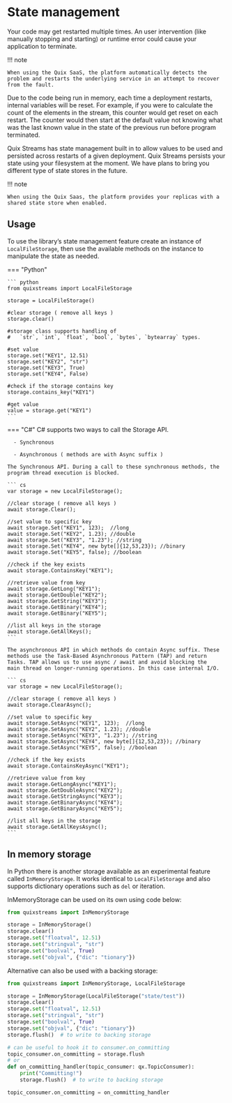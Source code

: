 # State management

Your code may get restarted multiple times. An user intervention (like manually stopping and starting) or runtime error could cause your application to terminate. 

!!! note

	When using the Quix SaaS, the platform automatically detects the problem and restarts the underlying service in an attempt to recover from the fault.

Due to the code being run in memory, each time a deployment restarts, internal variables will be reset. For example, if you were to calculate the count of the elements in the stream, this counter would get reset on each restart. The counter would then start at the default value not knowing what was the last known value in the state of the previous run before program terminated.

Quix Streams has state management built in to allow values to be used and persisted across restarts of a given deployment. Quix Streams persists your state using your filesystem at the moment. We have plans to bring you different type of state stores in the future.

!!! note

	When using the Quix Saas, the platform provides your replicas with a shared state store when enabled.

## Usage

To use the library’s state management feature create an instance of `LocalFileStorage`, then use the available methods on the instance to manipulate the state as needed.

=== "Python"
    
    ``` python
    from quixstreams import LocalFileStorage
    
    storage = LocalFileStorage()
    
    #clear storage ( remove all keys )
    storage.clear()
    
    #storage class supports handling of
    #   `str`, `int`, `float`, `bool`, `bytes`, `bytearray` types.
    
    #set value
    storage.set("KEY1", 12.51)
    storage.set("KEY2", "str")
    storage.set("KEY3", True)
    storage.set("KEY4", False)
    
    #check if the storage contains key
    storage.contains_key("KEY1")
    
    #get value
    value = storage.get("KEY1")
    ```

=== "C\#"
    C\# supports two ways to call the Storage API.
    
      - Synchronous
    
      - Asynchronous ( methods are with Async suffix )
    
    The Synchronous API. During a call to these synchronous methods, the
    program thread execution is blocked.
    
    ``` cs
    var storage = new LocalFileStorage();
    
    //clear storage ( remove all keys )
    await storage.Clear();
    
    //set value to specific key
    await storage.Set("KEY1", 123);  //long
    await storage.Set("KEY2", 1.23); //double
    await storage.Set("KEY3", "1.23"); //string
    await storage.Set("KEY4", new byte[]{12,53,23}); //binary
    await storage.Set("KEY5", false); //boolean
    
    //check if the key exists
    await storage.ContainsKey("KEY1");
    
    //retrieve value from key
    await storage.GetLong("KEY1");
    await storage.GetDouble("KEY2");
    await storage.GetString("KEY3");
    await storage.GetBinary("KEY4");
    await storage.GetBinary("KEY5");
    
    //list all keys in the storage
    await storage.GetAllKeys();
    ```
    
    The asynchronous API in which methods do contain Async suffix. These
    methods use the Task-Based Asynchronous Pattern (TAP) and return
    Tasks. TAP allows us to use async / await and avoid blocking the
    main thread on longer-running operations. In this case internal I/O.
    
    ``` cs
    var storage = new LocalFileStorage();
    
    //clear storage ( remove all keys )
    await storage.ClearAsync();
    
    //set value to specific key
    await storage.SetAsync("KEY1", 123);  //long
    await storage.SetAsync("KEY2", 1.23); //double
    await storage.SetAsync("KEY3", "1.23"); //string
    await storage.SetAsync("KEY4", new byte[]{12,53,23}); //binary
    await storage.SetAsync("KEY5", false); //boolean
    
    //check if the key exists
    await storage.ContainsKeyAsync("KEY1");
    
    //retrieve value from key
    await storage.GetLongAsync("KEY1");
    await storage.GetDoubleAsync("KEY2");
    await storage.GetStringAsync("KEY3");
    await storage.GetBinaryAsync("KEY4");
    await storage.GetBinaryAsync("KEY5");
    
    //list all keys in the storage
    await storage.GetAllKeysAsync();
    ```

## In memory storage

In Python there is another storage available as an experimental feature called `InMemoryStorage`. It works identical to `LocalFileStorage` and also supports dictionary operations such as `del` or iteration.

InMemoryStorage can be used on its own using code below:
``` python
from quixstreams import InMemoryStorage

storage = InMemoryStorage()
storage.clear()
storage.set("floatval", 12.51)
storage.set("stringval", "str")
storage.set("boolval", True)
storage.set("objval", {"dic": "tionary"})
```

Alternative can also be used with a backing storage:
``` python
from quixstreams import InMemoryStorage, LocalFileStorage

storage = InMemoryStorage(LocalFileStorage("state/test"))
storage.clear()
storage.set("floatval", 12.51)
storage.set("stringval", "str")
storage.set("boolval", True)
storage.set("objval", {"dic": "tionary"})
storage.flush()  # to write to backing storage

# can be useful to hook it to consumer.on_committing
topic_consumer.on_committing = storage.flush
# or 
def on_committing_handler(topic_consumer: qx.TopicConsumer):
    print("Committing!")
    storage.flush()  # to write to backing storage

topic_consumer.on_committing = on_committing_handler
```